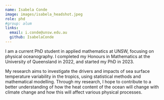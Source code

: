 ```yaml
---
name: Isabela Conde
image: images/isabela_headshot.jpeg
role: phd
#group: alum
links:
  email: i.conde@unsw.edu.au
  github: IsabelaConde
---
```


I am a current PhD student in applied mathematics at UNSW, focusing on physical oceanography. I completed my Honours in Mathematics at the University of Queensland in 2022, and started my PhD in 2023. 

My research aims to investigate the drivers and impacts of sea surface temperature variability in the tropics, using statistical methods and mathematical modelling. Through my research, I hope to contribute to a better understanding of how the heat content of the ocean will change with climate change and how this will affect various physical processes.
